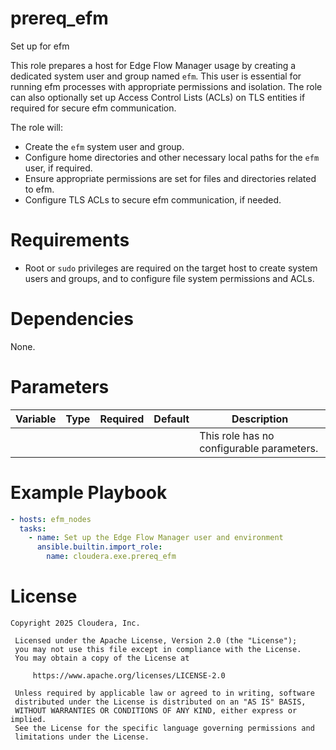 # prereq_efm

Set up for efm

This role prepares a host for Edge Flow Manager usage by creating a dedicated system user and group named `efm`. This user is essential for running efm processes with appropriate permissions and isolation. The role can also optionally set up Access Control Lists (ACLs) on TLS entities if required for secure efm communication.

The role will:
- Create the `efm` system user and group.
- Configure home directories and other necessary local paths for the `efm` user, if required.
- Ensure appropriate permissions are set for files and directories related to efm.
- Configure TLS ACLs to secure efm communication, if needed.

# Requirements

- Root or `sudo` privileges are required on the target host to create system users and groups, and to configure file system permissions and ACLs.

# Dependencies

None.

# Parameters

| Variable | Type | Required | Default | Description |
| --- | --- | --- | --- | --- |
| | | | | This role has no configurable parameters. |

# Example Playbook

```yaml
- hosts: efm_nodes
  tasks:
    - name: Set up the Edge Flow Manager user and environment
      ansible.builtin.import_role:
        name: cloudera.exe.prereq_efm
```

# License

```
Copyright 2025 Cloudera, Inc.

 Licensed under the Apache License, Version 2.0 (the "License");
 you may not use this file except in compliance with the License.
 You may obtain a copy of the License at

     https://www.apache.org/licenses/LICENSE-2.0

 Unless required by applicable law or agreed to in writing, software
 distributed under the License is distributed on an "AS IS" BASIS,
 WITHOUT WARRANTIES OR CONDITIONS OF ANY KIND, either express or implied.
 See the License for the specific language governing permissions and
 limitations under the License.
```
